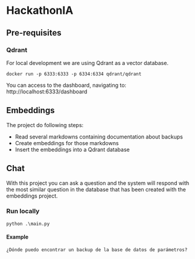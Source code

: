 # HackathonIA

## Pre-requisites

### Qdrant

For local development we are using Qdrant as a vector database.

`docker run -p 6333:6333 -p 6334:6334 qdrant/qdrant`

You can access to the dashboard, navigating to: http://localhost:6333/dashboard

## Embeddings

The project do following steps:

- Read several markdowns containing documentation about backups
- Create embeddings for those markdowns
- Insert the embeddings into a Qdrant database

## Chat

With this project you can ask a question and the system will respond with the most similar question in the database that has been created with the embeddings project.

### Run locally

`python .\main.py`

#### Example

```
¿Dónde puedo encontrar un backup de la base de datos de parámetros?
```